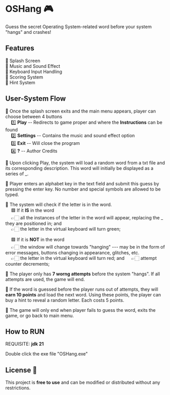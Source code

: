 # OSHang 🎮
Guess the secret Operating System-related word before your system "hangs" and crashes!

## Features
📍 Splash Screen  
📍 Music and Sound Effect  
📍 Keyboard Input Handling  
📍 Scoring System  
📍 Hint System  

## User-System Flow
🎯 Once the splash screen exits and the main menu appears, player can choose between 4 buttons  
  &emsp; 1️⃣ **Play** -- Redirects to game proper and where the **Instructions** can be found  
  &emsp; 2️⃣ **Settings** -- Contains the music and sound effect option  
  &emsp; 3️⃣ **Exit** -- Will close the program  
  &emsp; 4️⃣ **?** -- Author Credits  
    
🎯 Upon clicking Play, the system will load a random word from a txt file and its corresponding description. This word will initially be displayed as a series of _.
  
🎯 Player enters an alphabet key in the text field and submit this guess by pressing the enter key. No number and special symbols are allowed to be typed.  
  
🎯 The system will check if the letter is in the word.   
  &emsp; 🟩 If it **IS** in the word  
  &emsp; 👉🏻 all the instances of the letter in the word will appear, replacing the _ they are positioned in; and   
  &emsp; 👉🏻 the letter in the virtual keyboard will turn green;     
  
  &emsp; 🟩 If it is **NOT** in the word  
  &emsp; 👉🏻 the window will change towards "hanging" --- may be in the form of error messages, buttons changing in appearance, glitches, etc.  
  &emsp; 👉🏻 the letter in the virtual keyboard will turn red; and
  &emsp; 👉🏻 attempt counter decrements;  
    
🎯 The player only has **7 worng attempts** before the system "hangs". If all attempts are used, the game will end.  
  
🎯 If the word is guessed before the player runs out of attempts, they will **earn 10 points** and load the next word. Using these points, the player can buy a hint to reveal a random letter. Each costs 5 points.
  
🎯 The game will only end when player fails to guess the word, exits the game, or go back to main menu.  

## How to RUN
REQUISITE: **jdk 21** 

Double click the exe file "OSHang.exe"  

## License 📜
This project is **free to use** and can be modified or distributed without any restrictions.


